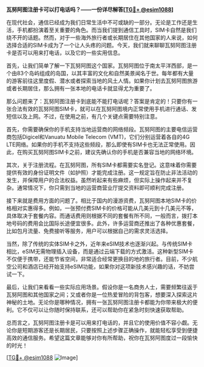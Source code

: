**瓦努阿图注册卡可以打电话吗？——一份详尽解答[[TG💪+ @esim1088](https://t.me/s/esim1088)]**

在现代社会，通信已经成为我们日常生活中不可或缺的一部分。无论是工作还是生活，手机都扮演着至关重要的角色。而当我们提到通信工具时，SIM卡自然是我们绕不开的话题。然而，对于一些海外旅行者或长期居住在其他国家的人来说，如何选择合适的SIM卡成为了一个让人头疼的问题。今天，我们就来聊聊瓦努阿图注册卡是否可以用来打电话，以及它的一些实用信息。

首先，让我们简单了解一下瓦努阿图这个国家。瓦努阿图位于南太平洋西部，是一个由83个岛屿组成的岛国，以其丰富的文化和自然美景闻名于世。每年都有大量的游客前往这里度假、潜水或者探索当地的风土人情。如果你计划去瓦努阿图旅游或者长期居住，那么拥有一张本地的电话卡就显得尤为重要了。

那么问题来了：瓦努阿图注册卡到底能不能打电话呢？答案是肯定的！只要你有一张合法有效的瓦努阿图SIM卡，就可以在瓦努阿图境内正常使用手机进行通话、发短信以及上网。不过，在使用之前，有几个关键点需要特别注意。

首先，你需要确保你的手机支持当地运营商的网络频段。瓦努阿图的主要电信运营商包括Digicel和Vanuatu Mobile Telecom (VMT)，它们分别运营着各自的4G LTE网络。如果你的手机不支持这些频段，那么即使有SIM卡也无法正常使用。因此，在购买瓦努阿图SIM卡之前，建议先确认你的手机是否兼容当地的网络环境。

其次，关于注册流程。在瓦努阿图，所有SIM卡都需要实名登记。这意味着你需要提供有效的身份证明文件（如护照）才能完成注册。这一规定旨在防止非法活动的发生，并保障用户的合法权益。虽然听起来有些麻烦，但实际上操作起来并不复杂。通常情况下，你只需到当地的运营商营业厅提交资料即可顺利完成注册。

接下来就是费用方面的问题了。相比于国内的漫游资费，瓦努阿图本地SIM卡的价格相对实惠得多。例如，一张预付费SIM卡的价格可能从几美元到十几美元不等，具体取决于套餐内容。而通话费用则根据不同的套餐有所不同，一般而言，拨打本地号码的费用会比国际长途便宜很多。此外，许多运营商还推出了各种优惠套餐，比如包月流量、免费接听等服务，用户可以根据自己的需求灵活选择。

当然，除了传统的实体SIM卡之外，近年来eSIM技术也逐渐兴起。与传统SIM卡相比，eSIM无需物理插入设备，而是通过云端下载的方式激活。这种新型SIM卡不仅便于携带，还能节省空间，非常适合经常更换目的地的旅行者。目前，不少航空公司和酒店已经开始支持eSIM功能，如果你对这项新技术感兴趣的话，不妨尝试一下。

最后，让我们来看看一些实际应用场景。假设你是一名商务人士，需要频繁往返于瓦努阿图和其他国家之间；又或者你是一位热爱冒险的背包客，想要深入探索这片神秘的土地。无论你是哪种情况，拥有一张瓦努阿图注册卡都能为你带来极大的便利。它不仅可以让你随时保持联系，还可以帮助你在紧急时刻快速获取帮助。

总而言之，瓦努阿图注册卡是可以用来打电话的，并且它的使用价值不容小觑。无论你是短期游客还是长期居民，只要按照上述步骤正确操作，就能轻松享受到便捷高效的通信服务。希望这篇文章能够对你有所帮助，祝你在瓦努阿图度过一段愉快的时光！

[[TG💪+ @esim1088](https://t.me/s/esim1088) ![Image](https://i.postimg.cc/4NQfJmqS/Snipaste-2025-05-13-00-14-12.png)]